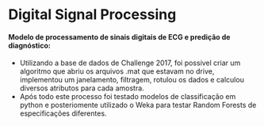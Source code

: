 # Digital Signal Processing


#### Modelo de processamento de sinais digitais de ECG e predição de diagnóstico:
-  Utilizando a base de dados de Challenge 2017, foi possivel criar um algoritmo que abriu os arquivos .mat que estavam no drive, implementou um janelamento, filtragem, rotulou os dados e calculou diversos atributos para cada amostra.
- Após todo este processo foi testado modelos de classificação em python e posteriomente utilizado o Weka para testar Random Forests de especificações diferentes.
